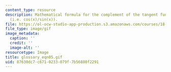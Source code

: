 ```yaml
---
content_type: resource
description: Mathematical formula for the complement of the tangent function or cotangent
  (i.e. cos(x)/sin(x)).
file: https://ol-ocw-studio-app-production.s3.amazonaws.com/courses/18-013a-calculus-with-applications-spring-2005/87630dc7c6710233079f7b56880f2291_glossary_eqn05.gif
file_type: image/gif
image_metadata:
  caption: ''
  credit: ''
  image-alt: ''
resourcetype: Image
title: glossary_eqn05.gif
uid: 87630dc7-c671-0233-079f-7b56880f2291
---
```

